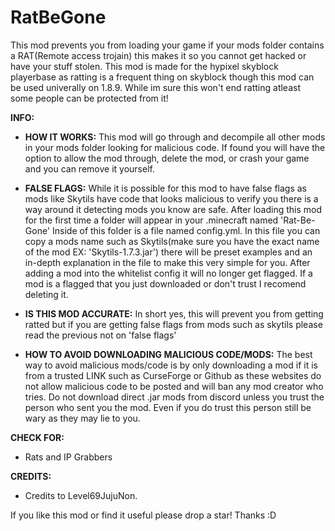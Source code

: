 # RatBeGone
This mod prevents you from loading your game if your mods folder contains a RAT(Remote access trojain) this makes it so you cannot get hacked or have your stuff stolen. This mod is made for the hypixel skyblock playerbase as ratting is a frequent thing on skyblock though this mod can be used univerally on 1.8.9. While im sure this won't end ratting atleast some people can be protected from it!

**INFO:**
  - **HOW IT WORKS:** This mod will go through and decompile all other mods in your mods folder looking for malicious code. If found you will have the option to allow the mod through, delete the mod, or crash your game and you can remove it yourself.
  
  - **FALSE FLAGS:** While it is possible for this mod to have false flags as mods like Skytils have code that looks malicious to verify you there is a way around it detecting mods you know are safe. After loading this mod for the first time a folder will appear in your .minecraft named 'Rat-Be-Gone' Inside of this folder is a file named config.yml. In this file you can copy a mods name such as Skytils(make sure you have the exact name of the mod EX: 'Skytils-1.7.3.jar') there will be preset examples and an in-depth explanation in the file to make this very simple for you. After adding a mod into the whitelist config it will no longer get flagged. If a mod is a flagged that you just downloaded or don't trust I recomend deleting it.
  
  - **IS THIS MOD ACCURATE:** In short yes, this will prevent you from getting ratted but if you are getting false flags from mods such as skytils please read the previous not on 'false flags'
  
  - **HOW TO AVOID DOWNLOADING MALICIOUS CODE/MODS:** The best way to avoid malicious mods/code is by only downloading a mod if it is from a trusted LINK such as CurseForge or Github as these websites do not allow malicious code to be posted and will ban any mod creator who tries. Do not download direct .jar mods from discord unless you trust the person who sent you the mod. Even if you do trust this person still be wary as they may lie to you.

**CHECK FOR:**
  - Rats and IP Grabbers

**CREDITS:**
  - Credits to Level69JujuNon.

If you like this mod or find it useful please drop a star! Thanks :D

